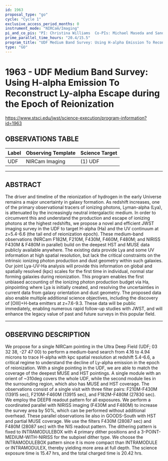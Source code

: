 ```yaml
---
id: 1963
proposal_type: "go"
cycle: "Cycle 1"
exclusive_access_period_months: 0
instrument_mode: "NIRCam/Imaging"
pi_and_co_pis: "PI: Christina Williams  Co-PIs: Michael Maseda and Sandro Tacchella"
prime_parallel_time_hours: "20.4/15.5"
program_title: "UDF Medium Band Survey: Using H-alpha Emission To Reconstruct Ly-alpha Escape during the Epoch of Reionization"
type: "GO"
---
```

# 1963 - UDF Medium Band Survey: Using H-alpha Emission To Reconstruct Ly-alpha Escape during the Epoch of Reionization
https://www.stsci.edu/jwst/science-execution/program-information?id=1963
## OBSERVATIONS TABLE
| Label | Observing Template | Science Target |
| :---- | :----------------- | :------------- |
| UDF   | NIRCam Imaging     | (1) UDF        |

---

## ABSTRACT

The driver and timeline of the reionization of hydrogen in the early Universe remains a major uncertainty in galaxy formation. As redshift increases, one of the primary observational tracers of ionizing photons, Lyman-alpha (Lya), is attenuated by the increasingly neutral intergalactic medium. In order to circumvent this and understand the production and escape of ionizing photons at the highest redshifts, we propose a novel and efficient JWST imaging survey in the UDF to target H-alpha (Ha) and the UV continuum at z=5.4-6.6 (the tail end of reionization epoch). These medium-band observations (NIRCam F182M, F210M, F430M, F460M, F480M; and NIRISS F430M & F480M in parallel) build on the deepest HST and MUSE data publicly available anywhere. The existing data provide Lya and some UV information at high spatial resolution, but lack the critical constraints on the intrinsic ionizing photon production and dust geometry within such galaxies. Our joint Lya-UV-Ha analysis will provide this information on global and spatially resolved (kpc) scales for the first time in individual, normal star forming galaxies during reionization. This program enables the first unbiased accounting of the ionizing photon production budget via Ha, pinpointing where Lya is initially created, and resolving the uncertainties in current data from galaxy orientation and dust geometry. The proposed data also enable multiple additional science objectives, including the discovery of [OIII]+H-beta emitters at z=7.6-9.3. These data will be public immediately, enabling numerous rapid follow-up studies with JWST, and will enhance the legacy value of past and future surveys in this popular field.

---

## OBSERVING DESCRIPTION

We propose for a single NIRCam pointing in the Ultra Deep Field (UDF; 03 32 38, -27 47 00) to perform a medium-band search from 4.16 to 4.94 microns to trace H-alpha with kpc spatial resolution at redshift 5.4-6.6, a critical regime to understand the decline of Ly-alpha emission in the epoch of reionization. With a single pointing in the UDF, we are able to match the coverage of the deepest MUSE and HST pointings. A single module with an orient of ~310deg covers the whole UDF, while the second module lies in the surrounding region, which also has MUSE and HST coverage. The observations consist of a single visit with three filter pairs: F210M-F430M (13915 sec), F210M-F460M (13915 sec), and F182M-F480M (27830 sec). We employ the DEEP8 readout pattern for all exposures. We perform a coordinated parallel with NIRISS imaging (F430M and F480M) to increase the survey area by 50%, which can be performed without additional overhead. These parallel observations lie also in GOODS-South with HST and partial MUSE coverage. We use the filters F430M (28087 sec) and F480M (28087 sec) with the NIS readout pattern. The dithering pattern is fixed to INTRAMODULEBOX with 4 primary dither positions and a 3-POINT-MEDIUM-WITH-NIRISS for the subpixel dither type. We choose the INTRAMODULEBOX pattern since it is more compact than INTRAMODULE or INTRAMODULEX, thereby yielding more area at full depth. The science exposure time is 15.47 hrs, and the total charged time is 20.42 hrs.